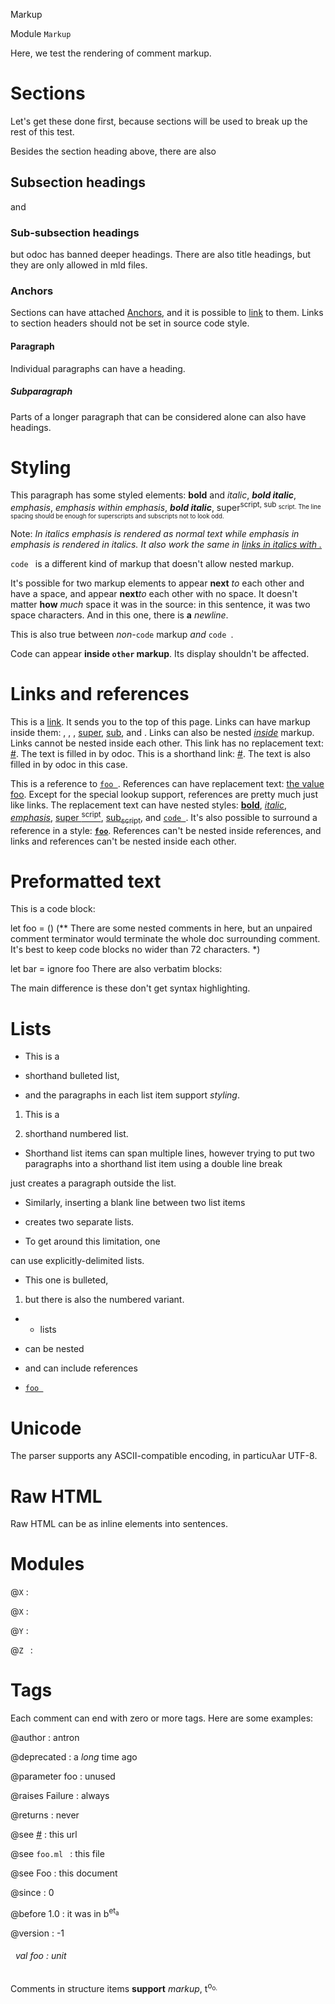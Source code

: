Markup

 Module `Markup`


Here, we test the rendering of comment markup.


# Sections


Let's get these done first, because sections will be used to break up the rest of this test.


Besides the section heading above, there are also




## Subsection headings


and




### Sub-subsection headings


but odoc has banned deeper headings. There are also title headings, but they are only allowed in mld files.




### Anchors


Sections can have attached [Anchors](#anchors), and it is possible to [link](#anchors) to them. Links to section headers should not be set in source code style.




#### Paragraph


Individual paragraphs can have a heading.




##### Subparagraph


Parts of a longer paragraph that can be considered alone can also have headings.




# Styling


This paragraph has some styled elements: **bold** and _italic_, **_bold italic_**, 
_emphasis_, __emphasis_ within emphasis_, **_bold italic_**, super<sup>script, sub
<sub>script. The line spacing should be enough for superscripts and subscripts not to look odd.


Note: _In italics _emphasis_ is rendered as normal text while _emphasis 
                                                              _in_ emphasis_ is rendered in italics._ 
_It also work the same in [links](#)[ ](#)[in](#)[ ](#)[italics](#)[ ](#)
[with](#)[ ](#)[.](#)_


`code
` is a different kind of markup that doesn't allow nested markup.


It's possible for two markup elements to appear **next** _to_ each other and have a space, and appear 
**next**_to_ each other with no space. It doesn't matter **how** _much_ space it was in the source: in this sentence, it was two space characters. And in this one, there is 
**a** _newline_.


This is also true between _non-_`code` markup _and_ `code
`.


Code can appear **inside `other` markup**. Its display shouldn't be affected.




# Links and references


This is a [link](#). It sends you to the top of this page. Links can have markup inside them: , , , 
[super](#), [sub](#), and . Links can also be nested _[inside](#)_ markup. Links cannot be nested inside each other. This link has no replacement text: 
[#](#). The text is filled in by odoc. This is a shorthand link: [#](#). The text is also filled in by odoc in this case.


This is a reference to [`foo
`](#val-foo). References can have replacement text: [the value foo](#val-foo). Except for the special lookup support, references are pretty much just like links. The replacement text can have nested styles: [
**bold**](#val-foo), [_italic_](#val-foo), [_emphasis_](#val-foo), [super
<sup>script](#val-foo), [sub<sub>script](#val-foo), and [`code
`](#val-foo). It's also possible to surround a reference in a style: 
**[`foo`](#val-foo)**. References can't be nested inside references, and links and references can't be nested inside each other.




# Preformatted text


This is a code block:


let foo = ()
(** There are some nested comments in here, but an unpaired comment
    terminator would terminate the whole doc surrounding comment. It's
    best to keep code blocks no wider than 72 characters. *)

let bar =
  ignore foo
There are also verbatim blocks:


The main difference is these don't get syntax highlighting.


# Lists


- This is a

- shorthand bulleted list,

- and the paragraphs in each list item support _styling_.

1) This is a

2) shorthand numbered list.

- Shorthand list items can span multiple lines, however trying to put two paragraphs into a shorthand list item using a double line break

just creates a paragraph outside the list.


- Similarly, inserting a blank line between two list items

- creates two separate lists.

- To get around this limitation, one


can use explicitly-delimited lists.



- This one is bulleted,

1) but there is also the numbered variant.

- - lists

- can be nested

- and can include references

- [`foo
`](#val-foo)




# Unicode


The parser supports any ASCII-compatible encoding, in particuλar UTF-8.




# Raw HTML


Raw HTML can be  as inline elements into sentences.





# Modules



@`X` : 



@`X` : 



@`Y` : 



@`Z
` : 




# Tags


Each comment can end with zero or more tags. Here are some examples:



@author : antron



@deprecated : a _long_ time ago





@parameter foo : unused





@raises Failure : always





@returns : never





@see [#](#) : this url





@see `foo.ml
` : this file





@see Foo : this document





@since : 0



@before 1.0 : it was in b<sup>et<sub>a





@version : -1



<a id="val-foo"></a>
###### &nbsp; val foo : unit

Comments in structure items **support** _markup_, t<sup>o<sub>o.



